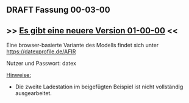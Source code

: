 ## DRAFT Fassung 00-03-00 
## >> [Es gibt eine neuere Version 01-00-00](https://github.com/MobilithekDE/AFIR-DATEX-II-Recharging-Profil/tree/main/Releases/Version%2001-00-00) << 

Eine browser-basierte Variante des Modells findet sich unter
https://datexprofile.de/AFIR

Nutzer und Passwort: datex

<ins>Hinweise:</ins>

* Die zweite Ladestation im beigefügten Beispiel ist nicht vollständig ausgearbeitet.
